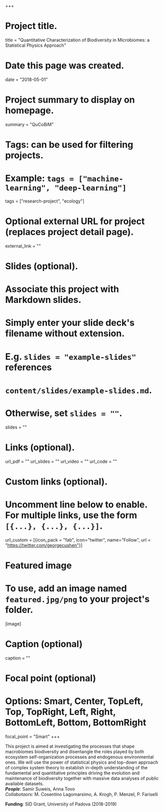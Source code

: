 +++
# Project title.
title = "Quantitative Characterization of Biodiversity in Microbiomes: a Statistical Physics Approach"

# Date this page was created.
date = "2018-05-01"

# Project summary to display on homepage.
summary = "QuCoBiM"

# Tags: can be used for filtering projects.
# Example: `tags = ["machine-learning", "deep-learning"]`
tags = ["research-project", "ecology"]

# Optional external URL for project (replaces project detail page).
external_link = ""

# Slides (optional).
#   Associate this project with Markdown slides.
#   Simply enter your slide deck's filename without extension.
#   E.g. `slides = "example-slides"` references
#   `content/slides/example-slides.md`.
#   Otherwise, set `slides = ""`.
slides = ""

# Links (optional).
url_pdf = ""
url_slides = ""
url_video = ""
url_code = ""

# Custom links (optional).
#   Uncomment line below to enable. For multiple links, use the form `[{...}, {...}, {...}]`.
url_custom = [{icon_pack = "fab", icon="twitter", name="Follow", url = "https://twitter.com/georgecushen"}]

# Featured image
# To use, add an image named `featured.jpg/png` to your project's folder.
[image]
  # Caption (optional)
  caption = ""

  # Focal point (optional)
  # Options: Smart, Center, TopLeft, Top, TopRight, Left, Right, BottomLeft, Bottom, BottomRight
  focal_point = "Smart"
+++

This project is aimed at investigating the processes that shape macrobiomes biodiversity and disentangle the roles played by both ecosystem self-organization processes and endogenous environmental ones. We will use the power of statistical physics and top-down approach of complex system theory to establish in-depth understanding of the fundamental and quantitative principles driving the evolution and maintenance of biodiversity together with massive data analyses of public available datasets.<br>
***People***: Samir Suweis, Anna Tovo<br>
*Collabotaors*: M. Cosentino Lagomarsimo, A. Krogh, P. Menzel, P. Fariselli

**Funding**: SID Grant, University of Padova (2018-2019)

